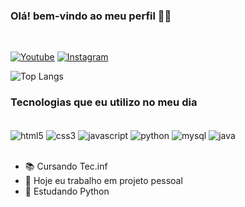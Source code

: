 ### Olá! bem-vindo ao meu perfil 👋😳
<br>

[![Youtube](https://img.shields.io/badge/YouTube-FF0000?style=for-the-badge&logo=youtube&logoColor=white)](https://youtube.com/@ikixyz?si=-FMKAQIHg5sgFXJO)
[![Instagram](https://img.shields.io/badge/Instagram-E4405F?style=for-the-badge&logo=instagram&logoColor=white)](https://www.instagram.com/ihenriq.z?igsh=MW50N29pNzJoaXp1Ng==)


<!-- ![henrixyz GitHub status](https://github-readme-stats.vercel.app/api?username=henrixyz&show_icons=True&theme=dracula) -->
![Top Langs](https://github-readme-stats.vercel.app/api/top-langs/?username=henrixyz&hide_progress=true&show_icons=True&theme=dracula)

### Tecnologias que eu utilizo no meu dia

<div style="display: inline_block"><br/>
 <img align="center" alt="html5" src="https://img.shields.io/badge/HTML5-E34F26?style=for-the-badge&logo=html5&logoColor=white"/>
 <img align="center" alt="css3" src="https://img.shields.io/badge/CSS3-1572B6?style=for-the-badge&logo=css3&logoColor=white"/>
 <img align="center" alt="javascript" src="https://img.shields.io/badge/JavaScript-323330?style=for-the-badge&logo=javascript&logoColor=F7DF1E"/>
 <img align="center" alt="python" src="https://img.shields.io/badge/Python-3776AB?style=for-the-badge&logo=python&logoColor=white"/>
 <img align="center" alt="mysql" src="https://img.shields.io/badge/MySQL-00000F?style=for-the-badge&logo=mysql&logoColor=white"/>
 <img align="center" alt="java" src="https://img.shields.io/badge/Java-ED8B00?style=for-the-badge&logo=openjdk&logoColor=white"/>
<br/>
<br>

- 📚 Cursando Tec.inf
- 🔭 Hoje eu trabalho em projeto pessoal 
- 🌱 Estudando Python 

